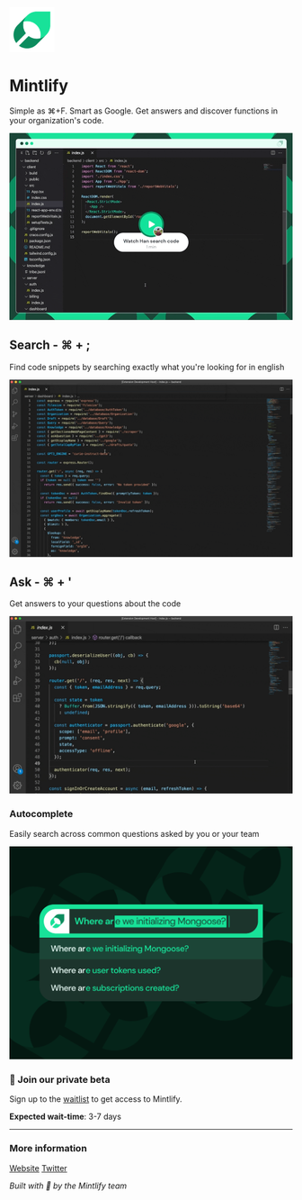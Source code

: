 <img src="/img/logo.png" alt="Mintlify" height="80"/>

# Mintlify

Simple as ⌘+F. Smart as Google. Get answers and discover functions in your organization's code.

[<img src="/img/demo.gif" width="520px" />](https://www.loom.com/embed/69b43d89c6ee43c8bc6ddc1e282854e3?autoplay=1)

## Search - ⌘ + ;

Find code snippets by searching exactly what you're looking for in english

<img src="/img/search.gif" width="520px" />

## Ask - ⌘ + '

Get answers to your questions about the code

<img src="/img/ask.gif" width="520px" />

### Autocomplete

Easily search across common questions asked by you or your team

<img src="/img/autocomplete.png" width="520px" />

### 🌿 Join our private beta

Sign up to the [waitlist](https://www.mintlify.com/start-minting) to get access to Mintlify.

**Expected wait-time**: 3-7 days

-----------------------------------------------------------------------------------------------------------
### More information

[Website](https://mintlify.com/)
[Twitter](https://twitter.com/mintlify)

*Built with 💚 by the Mintlify team*
